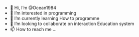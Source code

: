 - 👋 Hi, I’m @Ocean1984
- 👀 I’m interested in programming 
- 🌱 I’m currently learning How to programme
- 💞️ I’m looking to collaborate on interaction Education system
- 📫 How to reach me ...
<!---
Ocean1984/Ocean1984 is a ✨ special ✨ repository because its `README.md` (this file) appears on your GitHub profile.
You can click the Preview link to take a look at your changes.
--->
